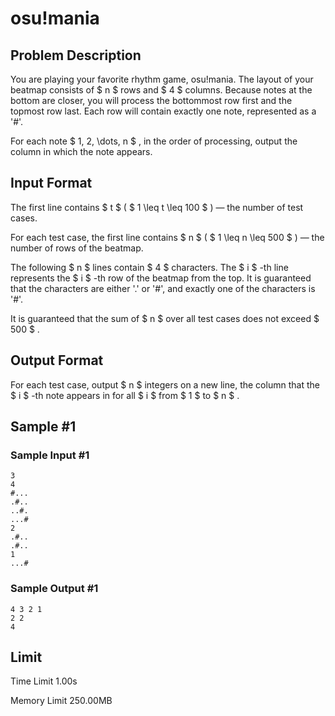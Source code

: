 # osu!mania

## Problem Description

You are playing your favorite rhythm game, osu!mania. The layout of your beatmap consists of $ n $ rows and $ 4 $ columns. Because notes at the bottom are closer, you will process the bottommost row first and the topmost row last. Each row will contain exactly one note, represented as a '#'.

For each note $ 1, 2, \dots, n $ , in the order of processing, output the column in which the note appears.

## Input Format

The first line contains $ t $ ( $ 1 \leq t \leq 100 $ ) — the number of test cases.

For each test case, the first line contains $ n $ ( $ 1 \leq n \leq 500 $ ) — the number of rows of the beatmap.

The following $ n $ lines contain $ 4 $ characters. The $ i $ -th line represents the $ i $ -th row of the beatmap from the top. It is guaranteed that the characters are either '.' or '#', and exactly one of the characters is '#'.

It is guaranteed that the sum of $ n $ over all test cases does not exceed $ 500 $ .

## Output Format

For each test case, output $ n $ integers on a new line, the column that the $ i $ -th note appears in for all $ i $ from $ 1 $ to $ n $ .

## Sample #1

### Sample Input #1

```
3
4
#...
.#..
..#.
...#
2
.#..
.#..
1
...#
```

### Sample Output #1

```
4 3 2 1 
2 2 
4
```

## Limit



Time Limit
1.00s

Memory Limit
250.00MB